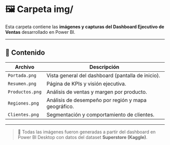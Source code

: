 # 🖼️ Carpeta img/

Esta carpeta contiene las **imágenes y capturas del Dashboard Ejecutivo de Ventas** desarrollado en Power BI.

---

## 📸 Contenido

| Archivo | Descripción |
|----------|--------------|
| `Portada.png` | Vista general del dashboard (pantalla de inicio). |
| `Resumen.png` | Página de KPIs y visión ejecutiva. |
| `Productos.png` | Análisis de ventas y margen por producto. |
| `Regiones.png` | Análisis de desempeño por región y mapa geográfico. |
| `Clientes.png` | Segmentación y comportamiento de clientes. |

---

> 📎 Todas las imágenes fueron generadas a partir del dashboard en Power BI Desktop con datos del dataset **Superstore (Kaggle)**.

